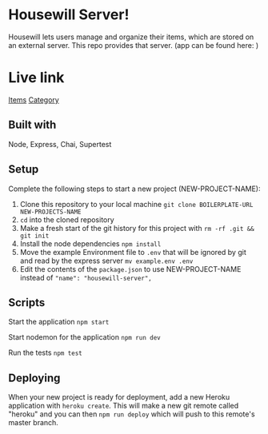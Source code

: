 # Housewill Server!

Housewill lets users manage and organize their items, which are stored on an external server. This repo provides that server. (app can be found here: )

# Live link 
[Items](https://ancient-coast-06937.herokuapp.com/api/items)
[Category](https://ancient-coast-06937.herokuapp.com/api/categorys)

## Built with
  Node, Express, Chai, Supertest

## Setup

Complete the following steps to start a new project (NEW-PROJECT-NAME):

1. Clone this repository to your local machine `git clone BOILERPLATE-URL NEW-PROJECTS-NAME`
2. `cd` into the cloned repository
3. Make a fresh start of the git history for this project with `rm -rf .git && git init`
4. Install the node dependencies `npm install`
5. Move the example Environment file to `.env` that will be ignored by git and read by the express server `mv example.env .env`
6. Edit the contents of the `package.json` to use NEW-PROJECT-NAME instead of `"name": "housewill-server",`

## Scripts

Start the application `npm start`

Start nodemon for the application `npm run dev`

Run the tests `npm test`

## Deploying

When your new project is ready for deployment, add a new Heroku application with `heroku create`. This will make a new git remote called "heroku" and you can then `npm run deploy` which will push to this remote's master branch.
